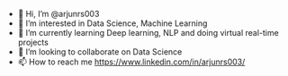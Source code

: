 - 👋 Hi, I’m @arjunrs003
- 👀 I’m interested in Data Science, Machine Learning
- 🌱 I’m currently learning Deep learning, NLP and doing virtual real-time projects
- 💞️ I’m looking to collaborate on Data Science
- 📫 How to reach me https://www.linkedin.com/in/arjunrs003/

<!---
arjunrs003/arjunrs003 is a ✨ special ✨ repository because its `README.md` (this file) appears on your GitHub profile.
You can click the Preview link to take a look at your changes.
--->
